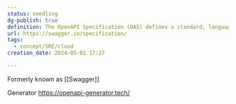 ```yaml
---
status: seedling
dg-publish: true
definition: The OpenAPI Specification (OAS) defines a standard, language-agnostic interface to HTTP APIs which allows both humans and computers to discover and understand the capabilities of the service without access to source code, documentation, or through network traffic inspection.
url: https://swagger.io/specification/
tags:
  - concept/SRE/cloud
creation_date: 2024-05-02 17:27

---
```

Formerly known as [[Swagger]]

Generator https://openapi-generator.tech/
